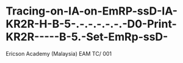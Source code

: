 # Tracing-on-IA-on-EmRP-ssD-IA-KR2R-H-B-5-.-.-.-.-.-.-D0-Print-KR2R-----B-5.-Set-EmRp-ssD-
Ericson Academy (Malaysia) EAM TC/ 001
